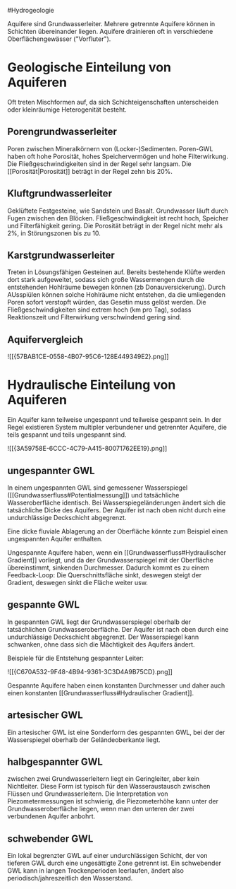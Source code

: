 #Hydrogeologie 

Aquifere sind Grundwasserleiter. Mehrere getrennte Aquifere können in Schichten übereinander liegen. Aquifere drainieren oft in verschiedene Oberflächengewässer ("Vorfluter").

# Geologische Einteilung von Aquiferen

Oft treten Mischformen auf, da sich Schichteigenschaften unterscheiden oder kleinräumige Heterogenität besteht.

## Porengrundwasserleiter

Poren zwischen Mineralkörnern von (Locker-)Sedimenten. Poren-GWL haben oft hohe Porosität, hohes Speichervermögen und hohe Filterwirkung. Die Fließgeschwindigkeiten sind in der Regel sehr langsam. Die [[Porosität|Porosität]] beträgt in der Regel zehn bis 20%.

## Kluftgrundwasserleiter

Geklüftete Festgesteine, wie Sandstein und Basalt. Grundwasser läuft durch Fugen zwischen den Blöcken. Fließgeschwindigkeit ist recht hoch, Speicher und Filterfähigkeit gering. Die Porosität beträgt in der Regel nicht mehr als 2%, in Störungszonen bis zu 10.

## Karstgrundwasserleiter

Treten in Lösungsfähigen Gesteinen auf. Bereits bestehende Klüfte werden dort stark aufgeweitet, sodass sich große Wassermengen durch die entstehenden Hohlräume bewegen können (zb Donauversickerung). Durch AUsspiülen können solche Hohlräume nicht entstehen, da die umliegenden Poren sofort verstopft würden, das Gesetin muss gelöst werden. Die Fließgeschwindigkeiten sind extrem hoch (km pro Tag), sodass Reaktionszeit und Filterwirkung verschwindend gering sind.

## Aquifervergleich

![[{57BAB1CE-0558-4B07-95C6-128E449349E2}.png]]

# Hydraulische Einteilung von Aquiferen

Ein Aquifer kann teilweise ungespannt und teilweise gespannt sein. In der Regel existieren System multipler verbundener und getrennter Aquifere, die teils gespannt und teils ungespannt sind.

![[{3A59758E-6CCC-4C79-A415-80071762EE19}.png]]

## ungespannter GWL

In einem ungespannten GWL sind gemessener Wasserspiegel ([[Grundwasserfluss#Potentialmessung]]) und tatsächliche Wasseroberfläche identisch. Bei Wasserspiegeländerungen ändert sich die tatsächliche Dicke des Aquifers. Der Aquifer ist nach oben nicht durch eine undurchlässige Deckschicht abgegrenzt.

Eine dicke fluviale Ablagerung an der Oberfläche könnte zum Beispiel einen ungespannten Aquifer enthalten.

Ungespannte Aquifere haben, wenn ein [[Grundwasserfluss#Hydraulischer Gradient]] vorliegt, und da der Grundwasserspiegel mit der Oberfläche übereinstimmt, sinkenden Durchmesser. Dadurch kommt es zu einem Feedback-Loop: Die Querschnittsfläche sinkt, deswegen steigt der Gradient, deswegen sinkt die Fläche weiter usw.

## gespannte GWL

In gespannten GWL liegt der Grundwasserspiegel oberhalb der tatsächlichen Grundwasseroberfläche. Der Aquifer ist nach oben durch eine undurchlässige Deckschicht abgegrenzt. Der Wasserspiegel kann schwanken, ohne dass sich die Mächtigkeit des Aquifers ändert. 

Beispiele für die Entstehung gespannter Leiter:

![[{C670A532-9F48-4B94-9361-3C3D4A9B75CD}.png]]

Gespannte Aquifere haben einen konstanten Durchmesser und daher auch einen konstanten [[Grundwasserfluss#Hydraulischer Gradient]].

## artesischer GWL

Ein artesischer GWL ist eine Sonderform des gespannten GWL, bei der der Wasserspiegel oberhalb der Geländeoberkante liegt.

## halbgespannter GWL

zwischen zwei Grundwasserleitern liegt ein Geringleiter, aber kein Nichtleiter. Diese Form ist typisch für den Wasseraustausch zwischen Flüssen und Grundwasserleitern. Die Interpretation von Piezometermessungen ist schwierig, die Piezometerhöhe kann unter der Grundwasseroberfläche liegen, wenn man den unteren der zwei verbundenen Aquifer anbohrt.

## schwebender GWL

Ein lokal begrenzter GWL auf einer undurchlässigen Schicht, der von tieferen GWL durch eine ungesättigte Zone getrennt ist. Ein schwebender GWL kann in langen Trockenperioden leerlaufen, ändert also periodisch/jahreszeitlich den Wasserstand.
